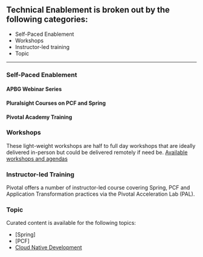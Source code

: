 ## Technical Enablement is broken out by the following categories:
- Self-Paced Enablement
- Workshops
- Instructor-led training
- Topic

---
### Self-Paced Enablement
#### APBG Webinar Series
#### Pluralsight Courses on PCF and Spring
#### Pivotal Academy Training  

### Workshops
These light-weight workshops are half to full day workshops that are ideally delivered in-person but could be delivered remotely if need be.
[Available workshops and agendas](/workshops/overview.md)

### Instructor-led Training
Pivotal offers a number of instructor-led course covering Spring, PCF and Application Transformation practices via the Pivotal Acceleration Lab (PAL).

### Topic
Curated content is available for the following topics:
- [Spring]
- [PCF]
- [Cloud Native Development](/topic/cn_development/overview.md)
